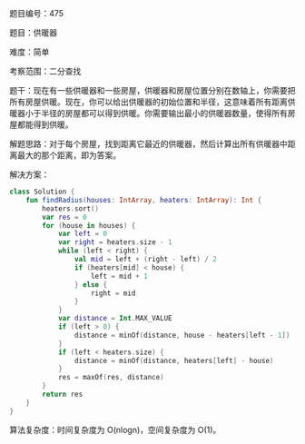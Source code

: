 题目编号：475

题目：供暖器

难度：简单

考察范围：二分查找

题干：现在有一些供暖器和一些房屋，供暖器和房屋位置分别在数轴上，你需要把所有房屋供暖。现在，你可以给出供暖器的初始位置和半径，这意味着所有距离供暖器小于半径的房屋都可以得到供暖。你需要输出最小的供暖器数量，使得所有房屋都能得到供暖。

解题思路：对于每个房屋，找到距离它最近的供暖器，然后计算出所有供暖器中距离最大的那个距离，即为答案。

解决方案：

```kotlin
class Solution {
    fun findRadius(houses: IntArray, heaters: IntArray): Int {
        heaters.sort()
        var res = 0
        for (house in houses) {
            var left = 0
            var right = heaters.size - 1
            while (left < right) {
                val mid = left + (right - left) / 2
                if (heaters[mid] < house) {
                    left = mid + 1
                } else {
                    right = mid
                }
            }
            var distance = Int.MAX_VALUE
            if (left > 0) {
                distance = minOf(distance, house - heaters[left - 1])
            }
            if (left < heaters.size) {
                distance = minOf(distance, heaters[left] - house)
            }
            res = maxOf(res, distance)
        }
        return res
    }
}
```

算法复杂度：时间复杂度为 O(nlogn)，空间复杂度为 O(1)。